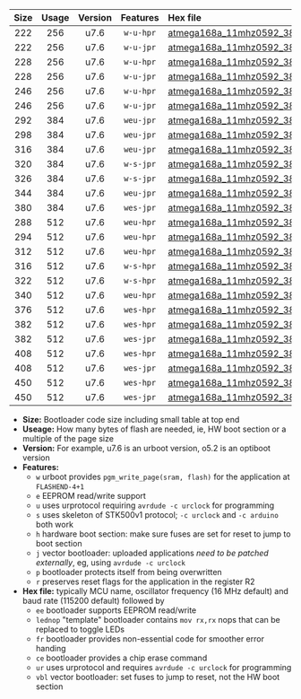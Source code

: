 |Size|Usage|Version|Features|Hex file|
|:-:|:-:|:-:|:-:|:--|
|222|256|u7.6|`w-u-hpr`|[atmega168a_11mhz0592_38400bps_ur.hex](https://raw.githubusercontent.com/stefanrueger/urboot/main/atmega168a_11mhz0592_38400bps_ur.hex)|
|222|256|u7.6|`w-u-jpr`|[atmega168a_11mhz0592_38400bps_ur_vbl.hex](https://raw.githubusercontent.com/stefanrueger/urboot/main/atmega168a_11mhz0592_38400bps_ur_vbl.hex)|
|228|256|u7.6|`w-u-hpr`|[atmega168a_11mhz0592_38400bps_lednop_ur.hex](https://raw.githubusercontent.com/stefanrueger/urboot/main/atmega168a_11mhz0592_38400bps_lednop_ur.hex)|
|228|256|u7.6|`w-u-jpr`|[atmega168a_11mhz0592_38400bps_lednop_ur_vbl.hex](https://raw.githubusercontent.com/stefanrueger/urboot/main/atmega168a_11mhz0592_38400bps_lednop_ur_vbl.hex)|
|246|256|u7.6|`w-u-hpr`|[atmega168a_11mhz0592_38400bps_lednop_fr_ur.hex](https://raw.githubusercontent.com/stefanrueger/urboot/main/atmega168a_11mhz0592_38400bps_lednop_fr_ur.hex)|
|246|256|u7.6|`w-u-jpr`|[atmega168a_11mhz0592_38400bps_lednop_fr_ur_vbl.hex](https://raw.githubusercontent.com/stefanrueger/urboot/main/atmega168a_11mhz0592_38400bps_lednop_fr_ur_vbl.hex)|
|292|384|u7.6|`weu-jpr`|[atmega168a_11mhz0592_38400bps_ee_ur_vbl.hex](https://raw.githubusercontent.com/stefanrueger/urboot/main/atmega168a_11mhz0592_38400bps_ee_ur_vbl.hex)|
|298|384|u7.6|`weu-jpr`|[atmega168a_11mhz0592_38400bps_ee_lednop_ur_vbl.hex](https://raw.githubusercontent.com/stefanrueger/urboot/main/atmega168a_11mhz0592_38400bps_ee_lednop_ur_vbl.hex)|
|316|384|u7.6|`weu-jpr`|[atmega168a_11mhz0592_38400bps_ee_lednop_fr_ur_vbl.hex](https://raw.githubusercontent.com/stefanrueger/urboot/main/atmega168a_11mhz0592_38400bps_ee_lednop_fr_ur_vbl.hex)|
|320|384|u7.6|`w-s-jpr`|[atmega168a_11mhz0592_38400bps_vbl.hex](https://raw.githubusercontent.com/stefanrueger/urboot/main/atmega168a_11mhz0592_38400bps_vbl.hex)|
|326|384|u7.6|`w-s-jpr`|[atmega168a_11mhz0592_38400bps_lednop_vbl.hex](https://raw.githubusercontent.com/stefanrueger/urboot/main/atmega168a_11mhz0592_38400bps_lednop_vbl.hex)|
|344|384|u7.6|`weu-jpr`|[atmega168a_11mhz0592_38400bps_ee_lednop_fr_ce_ur_vbl.hex](https://raw.githubusercontent.com/stefanrueger/urboot/main/atmega168a_11mhz0592_38400bps_ee_lednop_fr_ce_ur_vbl.hex)|
|380|384|u7.6|`wes-jpr`|[atmega168a_11mhz0592_38400bps_ee_vbl.hex](https://raw.githubusercontent.com/stefanrueger/urboot/main/atmega168a_11mhz0592_38400bps_ee_vbl.hex)|
|288|512|u7.6|`weu-hpr`|[atmega168a_11mhz0592_38400bps_ee_ur.hex](https://raw.githubusercontent.com/stefanrueger/urboot/main/atmega168a_11mhz0592_38400bps_ee_ur.hex)|
|294|512|u7.6|`weu-hpr`|[atmega168a_11mhz0592_38400bps_ee_lednop_ur.hex](https://raw.githubusercontent.com/stefanrueger/urboot/main/atmega168a_11mhz0592_38400bps_ee_lednop_ur.hex)|
|312|512|u7.6|`weu-hpr`|[atmega168a_11mhz0592_38400bps_ee_lednop_fr_ur.hex](https://raw.githubusercontent.com/stefanrueger/urboot/main/atmega168a_11mhz0592_38400bps_ee_lednop_fr_ur.hex)|
|316|512|u7.6|`w-s-hpr`|[atmega168a_11mhz0592_38400bps.hex](https://raw.githubusercontent.com/stefanrueger/urboot/main/atmega168a_11mhz0592_38400bps.hex)|
|322|512|u7.6|`w-s-hpr`|[atmega168a_11mhz0592_38400bps_lednop.hex](https://raw.githubusercontent.com/stefanrueger/urboot/main/atmega168a_11mhz0592_38400bps_lednop.hex)|
|340|512|u7.6|`weu-hpr`|[atmega168a_11mhz0592_38400bps_ee_lednop_fr_ce_ur.hex](https://raw.githubusercontent.com/stefanrueger/urboot/main/atmega168a_11mhz0592_38400bps_ee_lednop_fr_ce_ur.hex)|
|376|512|u7.6|`wes-hpr`|[atmega168a_11mhz0592_38400bps_ee.hex](https://raw.githubusercontent.com/stefanrueger/urboot/main/atmega168a_11mhz0592_38400bps_ee.hex)|
|382|512|u7.6|`wes-hpr`|[atmega168a_11mhz0592_38400bps_ee_lednop.hex](https://raw.githubusercontent.com/stefanrueger/urboot/main/atmega168a_11mhz0592_38400bps_ee_lednop.hex)|
|382|512|u7.6|`wes-jpr`|[atmega168a_11mhz0592_38400bps_ee_lednop_vbl.hex](https://raw.githubusercontent.com/stefanrueger/urboot/main/atmega168a_11mhz0592_38400bps_ee_lednop_vbl.hex)|
|408|512|u7.6|`wes-hpr`|[atmega168a_11mhz0592_38400bps_ee_lednop_fr.hex](https://raw.githubusercontent.com/stefanrueger/urboot/main/atmega168a_11mhz0592_38400bps_ee_lednop_fr.hex)|
|408|512|u7.6|`wes-jpr`|[atmega168a_11mhz0592_38400bps_ee_lednop_fr_vbl.hex](https://raw.githubusercontent.com/stefanrueger/urboot/main/atmega168a_11mhz0592_38400bps_ee_lednop_fr_vbl.hex)|
|450|512|u7.6|`wes-hpr`|[atmega168a_11mhz0592_38400bps_ee_lednop_fr_ce.hex](https://raw.githubusercontent.com/stefanrueger/urboot/main/atmega168a_11mhz0592_38400bps_ee_lednop_fr_ce.hex)|
|450|512|u7.6|`wes-jpr`|[atmega168a_11mhz0592_38400bps_ee_lednop_fr_ce_vbl.hex](https://raw.githubusercontent.com/stefanrueger/urboot/main/atmega168a_11mhz0592_38400bps_ee_lednop_fr_ce_vbl.hex)|

- **Size:** Bootloader code size including small table at top end
- **Useage:** How many bytes of flash are needed, ie, HW boot section or a multiple of the page size
- **Version:** For example, u7.6 is an urboot version, o5.2 is an optiboot version
- **Features:**
  + `w` urboot provides `pgm_write_page(sram, flash)` for the application at `FLASHEND-4+1`
  + `e` EEPROM read/write support
  + `u` uses urprotocol requiring `avrdude -c urclock` for programming
  + `s` uses skeleton of STK500v1 protocol; `-c urclock` and `-c arduino` both work
  + `h` hardware boot section: make sure fuses are set for reset to jump to boot section
  + `j` vector bootloader: uploaded applications *need to be patched externally*, eg, using `avrdude -c urclock`
  + `p` bootloader protects itself from being overwritten
  + `r` preserves reset flags for the application in the register R2
- **Hex file:** typically MCU name, oscillator frequency (16 MHz default) and baud rate (115200 default) followed by
  + `ee` bootloader supports EEPROM read/write
  + `lednop` "template" bootloader contains `mov rx,rx` nops that can be replaced to toggle LEDs
  + `fr` bootloader provides non-essential code for smoother error handing
  + `ce` bootloader provides a chip erase command
  + `ur` uses urprotocol and requires `avrdude -c urclock` for programming
  + `vbl` vector bootloader: set fuses to jump to reset, not the HW boot section
